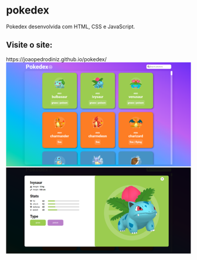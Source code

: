 # pokedex
Pokedex desenvolvida com HTML, CSS e JavaScript.


<h2>Visite o site: </h2>
https://joaopedrodiniz.github.io/pokedex/

<img src="/assets/site-pokedex.jpg" />
<img src="/assets/site-viewpokemon.png" />
